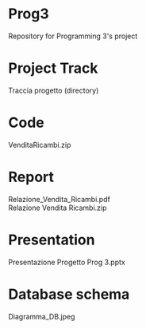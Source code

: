 # Prog3
Repository for Programming 3's project

# Project Track
Traccia progetto (directory)

# Code
VenditaRicambi.zip

# Report
Relazione_Vendita_Ricambi.pdf <br>
Relazione Vendita Ricambi.zip

# Presentation
Presentazione Progetto Prog 3.pptx

# Database schema
Diagramma_DB.jpeg
